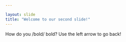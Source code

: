 ```yaml
---

layout: slide
title: "Welcome to our second slide!"
---
```


How do you /bold/ bold?
Use the left arrow to go back! 
